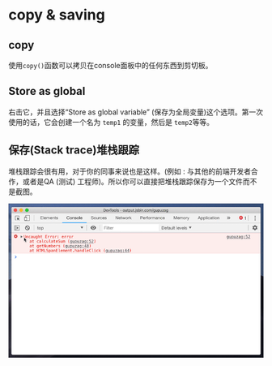 # copy & saving

## copy

使用`copy()`函数可以拷贝在console面板中的任何东西到剪切板。

## Store as global

右击它，并且选择“Store as global variable” \(保存为全局变量\)这个选项。第一次使用的话，它会创建一个名为 `temp1` 的变量，然后是 `temp2`等等。

## 保存\(Stack trace\)堆栈跟踪

堆栈跟踪会很有用，对于你的同事来说也是这样。(例如 : 与其他的前端开发者合作，或者是QA (测试) 工程师)。所以你可以直接把堆栈跟踪保存为一个文件而不是截图。

![](/assets/import.png)

